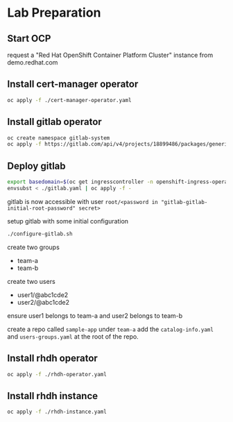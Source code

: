 # Lab Preparation

## Start OCP

request a "Red Hat OpenShift Container Platform Cluster" instance from demo.redhat.com

## Install cert-manager operator

```sh
oc apply -f ./cert-manager-operator.yaml
```

## Install gitlab operator

```sh
oc create namespace gitlab-system
oc apply -f https://gitlab.com/api/v4/projects/18899486/packages/generic/gitlab-operator/0.30.1/gitlab-operator-openshift-0.30.1.yaml
```

## Deploy gitlab

```sh
export basedomain=$(oc get ingresscontroller -n openshift-ingress-operator default -o jsonpath='{.status.domain}')
envsubst < ./gitlab.yaml | oc apply -f -
```

gitlab is now accessible with user `root/<password in "gitlab-gitlab-initial-root-password" secret>`

setup gitlab with some initial configuration

```sh
./configure-gitlab.sh
```


create two groups

- team-a
- team-b

create two users

- user1/@abc1cde2
- user2/@abc1cde2

ensure user1 belongs to team-a and user2 belongs to team-b

create a repo called `sample-app` under `team-a` add the `catalog-info.yaml` and `users-groups.yaml` at the root of the repo.

## Install rhdh operator

```sh
oc apply -f ./rhdh-operator.yaml
```

## Install rhdh instance

```sh
oc apply -f ./rhdh-instance.yaml
```